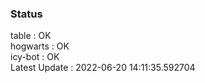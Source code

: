 ### Status


table : OK  
hogwarts : OK  
icy-bot : OK  
Latest Update : 2022-06-20 14:11:35.592704
